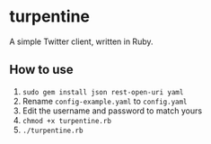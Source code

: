 # turpentine

A simple Twitter client, written in Ruby.

## How to use

1. `sudo gem install json rest-open-uri yaml`
1. Rename `config-example.yaml` to `config.yaml`
1. Edit the username and password to match yours
1. `chmod +x turpentine.rb`
1. `./turpentine.rb`
